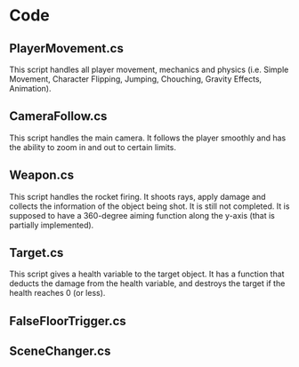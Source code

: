 # Code
## PlayerMovement.cs
This script handles all player movement, mechanics and physics (i.e. Simple Movement, Character Flipping, Jumping, Chouching, Gravity Effects, Animation).

## CameraFollow.cs
This script handles the main camera. It follows the player smoothly and has the ability to zoom in and out to certain limits.

## Weapon.cs
This script handles the rocket firing. It shoots rays, apply damage and collects the information of the object being shot. It is still not completed. It is supposed to have a 360-degree aiming function along the y-axis (that is partially implemented).

## Target.cs
This script gives a health variable to the target object. It has a function that deducts the damage from the health variable, and destroys the target if the health reaches 0 (or less).

## FalseFloorTrigger.cs

## SceneChanger.cs